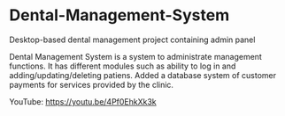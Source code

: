 # Dental-Management-System
Desktop-based dental management project containing admin panel

Dental Management System is a system to administrate management functions. It has different modules such as ability to log in and adding/updating/deleting patiens. Added a database system of customer payments for services provided by the clinic.

YouTube: https://youtu.be/4Pf0EhkXk3k
